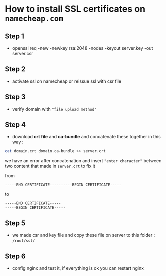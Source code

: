 # How to install SSL certificates on `namecheap.com`

## Step 1
- openssl req -new -newkey rsa:2048 -nodes -keyout server.key -out server.csr

## Step 2
- activate ssl on namecheap or reissue ssl with csr file 

## Step 3 
- verify domain with `"file upload method"`

## Step 4 
- download **crt file** and **ca-bundle** and concatenate these together in this way : 
```bash
cat domain.crt domain.ca-bundle >> server.crt
```

we have an error after concatenation and insert `"enter character"` between two content that made in `server.crt` to fix it  

from 

```CSR
-----END CERTIFICATE----------BEGIN CERTIFICATE-----
```

to

```CSR
-----END CERTIFICATE-----
-----BEGIN CERTIFICATE-----
```

## Step 5
- we made csr and key file and copy these file on server to this folder : `/root/ssl/`

## Step 6
- config nginx and test it, if everything is ok you can restart nginx 



